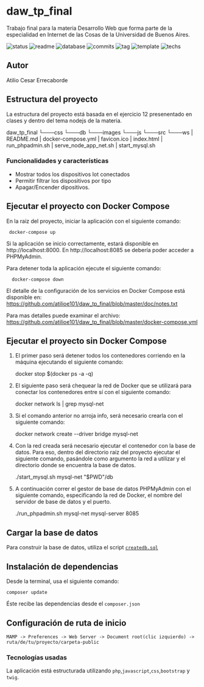 # daw_tp_final
Trabajo final para la materia Desarrollo Web que forma parte de la especialidad en Internet de las Cosas de la Universidad de Buenos Aires.

![status](https://img.shields.io/badge/status-running-green.svg?colorB=00C106) ![readme](https://img.shields.io/badge/readme-OK-green.svg?colorB=00C106) ![database](https://img.shields.io/badge/database-OK-green.svg?colorB=00C106) ![commits](https://img.shields.io/badge/commits-26-blue.svg) ![tag](https://img.shields.io/badge/tag-v0.3-orange.svg)
![template](https://img.shields.io/badge/template-twig-yellow.svg) ![techs](https://img.shields.io/badge/techs-javascript—php—css—bootstrap-yellow.svg)

## Autor
Atilio Cesar Errecaborde

## Estructura del proyecto
La estructura del proyecto está basada en el ejercicio 12 presenentado en clases y dentro del tema nodejs de la materia. 

daw_tp_final
  └───css
  └───db
  └───images
  └───js
  └───src
  └───ws
  | README.md
  | docker-compose.yml
  | favicon.ico
  | index.html
  | run_phpadmin.sh
  | serve_node_app_net.sh
  | start_mysql.sh




### Funcionalidades y características
- Mostrar todos los dispositivos Iot conectados
- Permitir filtrar los dispositivos por tipo
- Apagar/Encender dipositivos.


## Ejecutar el proyecto con Docker Compose

  En la raiz del proyecto, iniciar la aplicación con el siguiente comando:

     docker-compose up
  
  Si la aplicación se inicio correctamente, estará disponible en http://localhost:8000.
  En http://localhost:8085 se debería poder acceder a PHPMyAdmin.

  Para detener toda la aplicación ejecute el siguiente comando:

      docker-compose down 
  
  
  El detalle de la configuración de los servicios en Docker Compose está disponible en:
  https://github.com/atilioe101/daw_tp_final/blob/master/doc/notes.txt

  Para mas detalles puede examinar el archivo:
  https://github.com/atilioe101/daw_tp_final/blob/master/docker-compose.yml
  

## Ejecutar el proyecto sin Docker Compose  

  1.  El primer paso será detener todos los contenedores corriendo en la máquina ejecutando 
      el siguiente comando:
      
        docker stop $(docker ps -a -q)

  2.  El siguiente paso será chequear la red de Docker que se utilizará para conectar los
      contenedores entre sí con el siguiente comando:

        docker network ls | grep mysql-net
  
  3.  Si el comando anterior no arroja info, será necesario crearla con el siguiente comando:
  
      docker network create --driver bridge mysql-net

  4.  Con la red creada será necesario ejecutar el contenedor con la base de datos. Para eso,
      dentro del directorio raíz del proyecto ejecutar el siguiente comando, pasándole como
      argumento la red a utilizar y el directorio donde se encuentra la base de datos.
      
      ./start_mysql.sh mysql-net "$PWD"/db

  5.  A continuación correr el gestor de base de datos PHPMyAdmin con el siguiente comando,
      especificando la red de Docker, el nombre del servidor de base de datos y el puerto.

      ./run_phpadmin.sh mysql-net mysql-server 8085



## Cargar la base de datos

Para construir la base de datos, 
utiliza el script [`createdb.sql`](https://github.com/AdryDev92/peluqueria_canina/blob/master/createdb.sql)

## Instalación de dependencias
Desde la terminal, usa el siguiente comando:

```
composer update
```

Éste recibe las dependencias desde el `composer.json`

## Configuración de ruta de inicio

```
MAMP -> Preferences -> Web Server -> Document root(clic izquierdo) -> ruta/de/tu/proyecto/carpeta-public
```

### Tecnologías usadas

La aplicación está estructurada utilizando
`php`,`javascript`,`css`,`bootstrap` y `twig`.